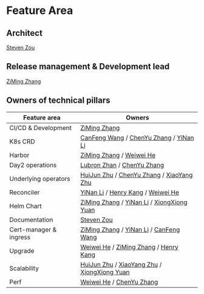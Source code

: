 # Feature Area

## Architect

[Steven Zou](https://github.com/steven-zou)

## Release management & Development lead

[ZiMing Zhang](https://github.com/bitsf)

## Owners of technical pillars

|    Feature area        |                   Owners                 |
|------------------------|------------------------------------------|
| CI/CD & Development    | [ZiMing Zhang](https://github.com/bitsf) |
| K8s CRD                | [CanFeng Wang](https://github.com/wangcanfengxs) / [ChenYu Zhang](https://github.com/chlins) / [YiNan Li](https://github.com/cndoit18)|
| Harbor                 | [ZiMing Zhang](https://github.com/bitsf) / [Weiwei He](https://github.com/heww) |
| Day2 operations        | [Lubron Zhan](https://github.com/lubronzhan) / [ChenYu Zhang](https://github.com/chlins) |
| Underlying operators   | [HuiJun Zhu](https://github.com/Ghostbaby) / [ChenYu Zhang](https://github.com/chlins) / [XiaoYang Zhu](https://github.com/soulseen)|
| Reconciler             | [YiNan Li](https://github.com/cndoit18) / [Henry Kang](https://github.com/HenryKamg) / [Weiwei He](https://github.com/heww)|
| Helm Chart             | [ZiMing Zhang](https://github.com/bitsf) / [YiNan Li](https://github.com/cndoit18) / [XiongXiong Yuan](https://github.com/yxxhero)|
| Documentation          | [Steven Zou](https://github.com/steven-zou) |
| Cert-manager & ingress | [ZiMing Zhang](https://github.com/bitsf) / [YiNan Li](https://github.com/cndoit18) / [CanFeng Wang](https://github.com/wangcanfengxs)|
| Upgrade                | [Weiwei He](https://github.com/heww) / [ZiMing Zhang](https://github.com/bitsf) / [Henry Kang](https://github.com/HenryKamg) |
| Scalability            | [HuiJun Zhu](https://github.com/Ghostbaby) / [XiaoYang Zhu](https://github.com/soulseen) / [XiongXiong Yuan](https://github.com/yxxhero)|
| Perf                   | [Weiwei He](https://github.com/heww) / [ChenYu Zhang](https://github.com/chlins)|
